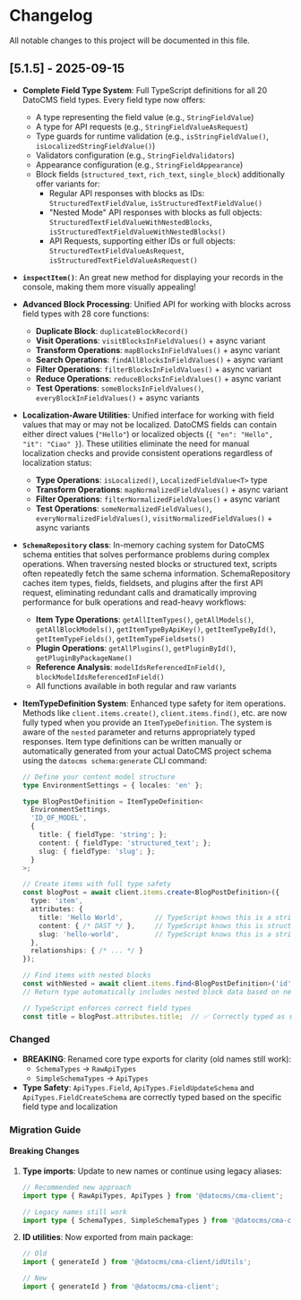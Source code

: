 # Changelog

All notable changes to this project will be documented in this file.

## [5.1.5] - 2025-09-15

- **Complete Field Type System**: Full TypeScript definitions for all 20 DatoCMS field types. Every field type now offers:
  - A type representing the field value (e.g., `StringFieldValue`)
  - A type for API requests (e.g., `StringFieldValueAsRequest`)
  - Type guards for runtime validation (e.g., `isStringFieldValue()`, `isLocalizedStringFieldValue()`)
  - Validators configuration (e.g., `StringFieldValidators`)
  - Appearance configuration (e.g., `StringFieldAppearance`)
  - Block fields (`structured_text`, `rich_text`, `single_block`) additionally offer variants for:
    - Regular API responses with blocks as IDs: `StructuredTextFieldValue`, `isStructuredTextFieldValue()`
    - "Nested Mode" API responses with blocks as full objects: `StructuredTextFieldValueWithNestedBlocks`, `isStructuredTextFieldValueWithNestedBlocks()`
    - API Requests, supporting either IDs or full objects: `StructuredTextFieldValueAsRequest`, `isStructuredTextFieldValueAsRequest()`

- **`inspectItem()`**: An great new method for displaying your records in the console, making them more visually appealing!

- **Advanced Block Processing**: Unified API for working with blocks across field types with 28 core functions:
  - **Duplicate Block**: `duplicateBlockRecord()`
  - **Visit Operations**: `visitBlocksInFieldValues()` + async variant
  - **Transform Operations**: `mapBlocksInFieldValues()` + async variant
  - **Search Operations**: `findAllBlocksInFieldValues()` + async variant
  - **Filter Operations**: `filterBlocksInFieldValues()` + async variant
  - **Reduce Operations**: `reduceBlocksInFieldValues()` + async variant
  - **Test Operations**: `someBlocksInFieldValues()`, `everyBlockInFieldValues()` + async variants

- **Localization-Aware Utilities**: Unified interface for working with field values that may or may not be localized. DatoCMS fields can contain either direct values (`"Hello"`) or localized objects (`{ "en": "Hello", "it": "Ciao" }`). These utilities eliminate the need for manual localization checks and provide consistent operations regardless of localization status:
  - **Type Operations**: `isLocalized()`, `LocalizedFieldValue<T>` type
  - **Transform Operations**: `mapNormalizedFieldValues()` + async variant
  - **Filter Operations**: `filterNormalizedFieldValues()` + async variant
  - **Test Operations**: `someNormalizedFieldValues()`, `everyNormalizedFieldValues()`, `visitNormalizedFieldValues()` + async variants

- **`SchemaRepository` class**: In-memory caching system for DatoCMS schema entities that solves performance problems during complex operations. When traversing nested blocks or structured text, scripts often repeatedly fetch the same schema information. SchemaRepository caches item types, fields, fieldsets, and plugins after the first API request, eliminating redundant calls and dramatically improving performance for bulk operations and read-heavy workflows:
  - **Item Type Operations**: `getAllItemTypes()`, `getAllModels()`, `getAllBlockModels()`, `getItemTypeByApiKey()`, `getItemTypeById()`, `getItemTypeFields()`, `getItemTypeFieldsets()`
  - **Plugin Operations**: `getAllPlugins()`, `getPluginById()`, `getPluginByPackageName()`
  - **Reference Analysis**: `modelIdsReferencedInField()`, `blockModelIdsReferencedInField()`
  - All functions available in both regular and raw variants

- **ItemTypeDefinition System**: Enhanced type safety for item operations. Methods like `client.items.create()`, `client.items.find()`, etc. are now fully typed when you provide an `ItemTypeDefinition`. The system is aware of the `nested` parameter and returns appropriately typed responses. Item type definitions can be written manually or automatically generated from your actual DatoCMS project schema using the `datocms schema:generate` CLI command:

  ```typescript
  // Define your content model structure
  type EnvironmentSettings = { locales: 'en' };

  type BlogPostDefinition = ItemTypeDefinition<
    EnvironmentSettings,
    'ID_OF_MODEL',
    {
      title: { fieldType: 'string'; };
      content: { fieldType: 'structured_text'; };
      slug: { fieldType: 'slug'; };
    }
  >;

  // Create items with full type safety
  const blogPost = await client.items.create<BlogPostDefinition>({
    type: 'item',
    attributes: {
      title: 'Hello World',        // TypeScript knows this is a string
      content: { /* DAST */ },     // TypeScript knows this is structured text
      slug: 'hello-world',         // TypeScript knows this is a string
    },
    relationships: { /* ... */ }
  });

  // Find items with nested blocks
  const withNested = await client.items.find<BlogPostDefinition>('id', { nested: true });
  // Return type automatically includes nested block data based on nested: true

  // TypeScript enforces correct field types
  const title = blogPost.attributes.title;  // ✅ Correctly typed as string
  ```

### Changed
- **BREAKING**: Renamed core type exports for clarity (old names still work):
  - `SchemaTypes` → `RawApiTypes`
  - `SimpleSchemaTypes` → `ApiTypes`
- **Type Safety**: `ApiTypes.Field`, `ApiTypes.FieldUpdateSchema` and `ApiTypes.FieldCreateSchema` are correctly typed based on the specific field type and localization

### Migration Guide

#### Breaking Changes
1. **Type imports**: Update to new names or continue using legacy aliases:
   ```typescript
   // Recommended new approach
   import type { RawApiTypes, ApiTypes } from '@datocms/cma-client';

   // Legacy names still work
   import type { SchemaTypes, SimpleSchemaTypes } from '@datocms/cma-client';
   ```

2. **ID utilities**: Now exported from main package:
   ```typescript
   // Old
   import { generateId } from '@datocms/cma-client/idUtils';

   // New
   import { generateId } from '@datocms/cma-client';
   ```